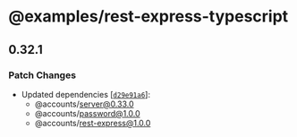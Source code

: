 # @examples/rest-express-typescript

## 0.32.1
### Patch Changes

- Updated dependencies [[`d29e91a6`](https://github.com/accounts-js/accounts/commit/d29e91a65215d08bda79eab1f7b142b615160241)]:
  - @accounts/server@0.33.0
  - @accounts/password@1.0.0
  - @accounts/rest-express@1.0.0
